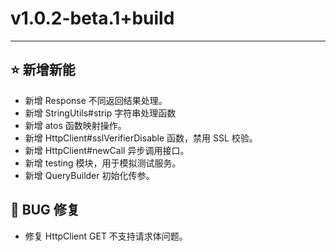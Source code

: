 # v1.0.2-beta.1+build

---------------------

## ⭐ 新增新能

- 新增 Response 不同返回结果处理。
- 新增 StringUtils#strip 字符串处理函数
- 新增 atos 函数映射操作。
- 新增 HttpClient#sslVerifierDisable 函数，禁用 SSL 校验。
- 新增 HttpClient#newCall 异步调用接口。
- 新增 testing 模块，用于模拟测试服务。
- 新增 QueryBuilder 初始化传参。

## 🐞 BUG 修复

- 修复 HttpClient GET 不支持请求体问题。